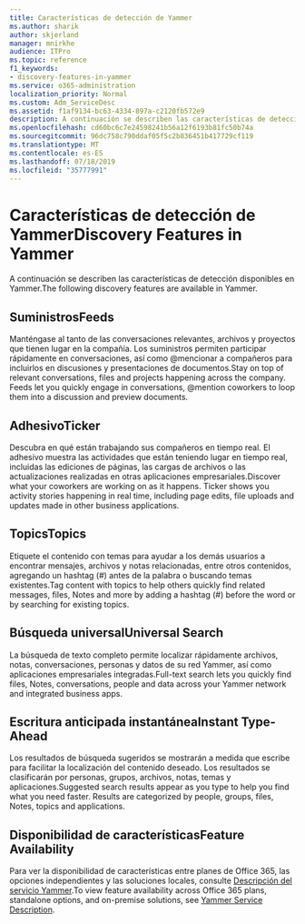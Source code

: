 ```yaml
---
title: Características de detección de Yammer
ms.author: sharik
author: skjerland
manager: mnirkhe
audience: ITPro
ms.topic: reference
f1_keywords:
- discovery-features-in-yammer
ms.service: o365-administration
localization_priority: Normal
ms.custom: Adm_ServiceDesc
ms.assetid: f1af9134-bc63-4334-897a-c2120fb572e9
description: A continuación se describen las características de detección disponibles en Yammer.
ms.openlocfilehash: cd60bc6c7e24598241b56a12f6193b81fc50b74a
ms.sourcegitcommit: 96dc758c790ddaf05f5c2b836451b417729cf119
ms.translationtype: MT
ms.contentlocale: es-ES
ms.lasthandoff: 07/18/2019
ms.locfileid: "35777991"
---
```

# <a name="discovery-features-in-yammer"></a><span data-ttu-id="0ce18-103">Características de detección de Yammer</span><span class="sxs-lookup"><span data-stu-id="0ce18-103">Discovery Features in Yammer</span></span>

<span data-ttu-id="0ce18-104">A continuación se describen las características de detección disponibles en Yammer.</span><span class="sxs-lookup"><span data-stu-id="0ce18-104">The following discovery features are available in Yammer.</span></span>
  
## <a name="feeds"></a><span data-ttu-id="0ce18-105">Suministros</span><span class="sxs-lookup"><span data-stu-id="0ce18-105">Feeds</span></span>
<span data-ttu-id="0ce18-106"><a name="bkmk_Feeds"> </a></span><span class="sxs-lookup"><span data-stu-id="0ce18-106"></span></span>

<span data-ttu-id="0ce18-p101">Manténgase al tanto de las conversaciones relevantes, archivos y proyectos que tienen lugar en la compañía. Los suministros permiten participar rápidamente en conversaciones, así como @mencionar a compañeros para incluirlos en discusiones y presentaciones de documentos.</span><span class="sxs-lookup"><span data-stu-id="0ce18-p101">Stay on top of relevant conversations, files and projects happening across the company. Feeds let you quickly engage in conversations, @mention coworkers to loop them into a discussion and preview documents.</span></span>
  
## <a name="ticker"></a><span data-ttu-id="0ce18-109">Adhesivo</span><span class="sxs-lookup"><span data-stu-id="0ce18-109">Ticker</span></span>
<span data-ttu-id="0ce18-110"><a name="bkmk_Ticker"> </a></span><span class="sxs-lookup"><span data-stu-id="0ce18-110"></span></span>

<span data-ttu-id="0ce18-p102">Descubra en qué están trabajando sus compañeros en tiempo real. El adhesivo muestra las actividades que están teniendo lugar en tiempo real, incluidas las ediciones de páginas, las cargas de archivos o las actualizaciones realizadas en otras aplicaciones empresariales.</span><span class="sxs-lookup"><span data-stu-id="0ce18-p102">Discover what your coworkers are working on as it happens. Ticker shows you activity stories happening in real time, including page edits, file uploads and updates made in other business applications.</span></span>
  
## <a name="topics"></a><span data-ttu-id="0ce18-113">Topics</span><span class="sxs-lookup"><span data-stu-id="0ce18-113">Topics</span></span>
<span data-ttu-id="0ce18-114"><a name="bkmk_Topics"> </a></span><span class="sxs-lookup"><span data-stu-id="0ce18-114"></span></span>

<span data-ttu-id="0ce18-115">Etiquete el contenido con temas para ayudar a los demás usuarios a encontrar mensajes, archivos y notas relacionadas, entre otros contenidos, agregando un hashtag (#) antes de la palabra o buscando temas existentes.</span><span class="sxs-lookup"><span data-stu-id="0ce18-115">Tag content with topics to help others quickly find related messages, files, Notes and more by adding a hashtag (#) before the word or by searching for existing topics.</span></span>
  
## <a name="universal-search"></a><span data-ttu-id="0ce18-116">Búsqueda universal</span><span class="sxs-lookup"><span data-stu-id="0ce18-116">Universal Search</span></span>
<span data-ttu-id="0ce18-117"><a name="bkmk_UniversalSearch"> </a></span><span class="sxs-lookup"><span data-stu-id="0ce18-117"></span></span>

<span data-ttu-id="0ce18-118">La búsqueda de texto completo permite localizar rápidamente archivos, notas, conversaciones, personas y datos de su red Yammer, así como aplicaciones empresariales integradas.</span><span class="sxs-lookup"><span data-stu-id="0ce18-118">Full-text search lets you quickly find files, Notes, conversations, people and data across your Yammer network and integrated business apps.</span></span>
  
## <a name="instant-type-ahead"></a><span data-ttu-id="0ce18-119">Escritura anticipada instantánea</span><span class="sxs-lookup"><span data-stu-id="0ce18-119">Instant Type-Ahead</span></span>
<span data-ttu-id="0ce18-120"><a name="bkmk_InstantTypeAhead"> </a></span><span class="sxs-lookup"><span data-stu-id="0ce18-120"></span></span>

<span data-ttu-id="0ce18-p103">Los resultados de búsqueda sugeridos se mostrarán a medida que escribe para facilitar la localización del contenido deseado. Los resultados se clasificarán por personas, grupos, archivos, notas, temas y aplicaciones.</span><span class="sxs-lookup"><span data-stu-id="0ce18-p103">Suggested search results appear as you type to help you find what you need faster. Results are categorized by people, groups, files, Notes, topics and applications.</span></span>
  
## <a name="feature-availability"></a><span data-ttu-id="0ce18-123">Disponibilidad de características</span><span class="sxs-lookup"><span data-stu-id="0ce18-123">Feature Availability</span></span>
<span data-ttu-id="0ce18-124"><a name="bkmk_InstantTypeAhead"> </a></span><span class="sxs-lookup"><span data-stu-id="0ce18-124"></span></span>

<span data-ttu-id="0ce18-125">Para ver la disponibilidad de características entre planes de Office 365, las opciones independientes y las soluciones locales, consulte [Descripción del servicio Yammer](yammer-service-description.md).</span><span class="sxs-lookup"><span data-stu-id="0ce18-125">To view feature availability across Office 365 plans, standalone options, and on-premise solutions, see [Yammer Service Description](yammer-service-description.md).</span></span>
  
  
